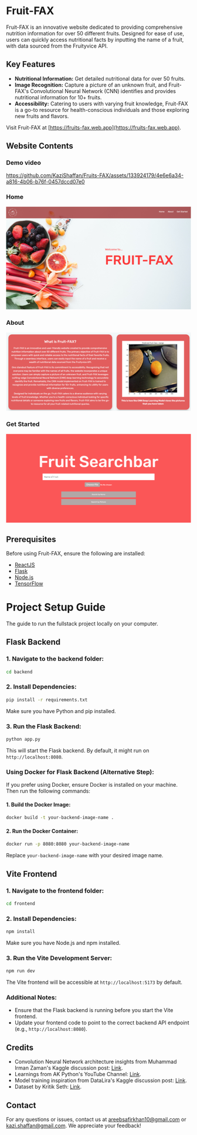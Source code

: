 # Fruit-FAX

Fruit-FAX is an innovative website dedicated to providing comprehensive nutrition information for over 50 different fruits. Designed for ease of use, users can quickly access nutritional facts by inputting the name of a fruit, with data sourced from the Fruityvice API.

## Key Features

- **Nutritional Information:** Get detailed nutritional data for over 50 fruits.
- **Image Recognition:** Capture a picture of an unknown fruit, and Fruit-FAX's Convolutional Neural Network (CNN) identifies and provides nutritional information for 10+ fruits.
- **Accessibility:** Catering to users with varying fruit knowledge, Fruit-FAX is a go-to resource for health-conscious individuals and those exploring new fruits and flavors.

Visit Fruit-FAX at [https://fruits-fax.web.app](https://fruits-fax.web.app).

## Website Contents

### Demo video

https://github.com/KaziShaffan/Fruits-FAX/assets/133924179/4e6e6a34-a816-4b06-b76f-0457dccd07e0

### Home

![Home Section](images/home_section.PNG)

### About
![About Section](images/about_section.PNG)

### Get Started
![Get Started Section](images/searchbar_section.PNG)

## Prerequisites

Before using Fruit-FAX, ensure the following are installed:

- [ReactJS](https://reactjs.org/)
- [Flask](https://flask.palletsprojects.com/)
- [Node.js](https://nodejs.org/)
- [TensorFlow](https://www.tensorflow.org/)


# Project Setup Guide

The guide to run the fullstack project locally on your computer.

## Flask Backend

### 1. Navigate to the backend folder:

```bash
cd backend
```

### 2. Install Dependencies:

```bash
pip install -r requirements.txt
```

Make sure you have Python and pip installed.

### 3. Run the Flask Backend:

```bash
python app.py
```

This will start the Flask backend. By default, it might run on `http://localhost:8080`.

### Using Docker for Flask Backend (Alternative Step):

If you prefer using Docker, ensure Docker is installed on your machine. Then run the following commands:

#### 1. Build the Docker Image:

```bash
docker build -t your-backend-image-name .
```

#### 2. Run the Docker Container:

```bash
docker run -p 8080:8080 your-backend-image-name
```

Replace `your-backend-image-name` with your desired image name.

## Vite Frontend

### 1. Navigate to the frontend folder:

```bash
cd frontend
```

### 2. Install Dependencies:

```bash
npm install
```

Make sure you have Node.js and npm installed.

### 3. Run the Vite Development Server:

```bash
npm run dev
```

The Vite frontend will be accessible at `http://localhost:5173` by default.

### Additional Notes:

- Ensure that the Flask backend is running before you start the Vite frontend.
- Update your frontend code to point to the correct backend API endpoint (e.g., `http://localhost:8080`).



## Credits

- Convolution Neural Network architecture insights from Muhammad Irman Zaman's Kaggle discussion post: [Link](https://www.kaggle.com/code/muhammadimran112233/99-acc-fruits-recognition-using-nn).
- Learnings from AK Python's YouTube Channel: [Link](https://www.youtube.com/@AKPython).
- Model training inspiration from DataLira's Kaggle discussion post: [Link](https://www.kaggle.com/code/databeru/fruit-and-vegetable-classification/notebook).
- Dataset by Kritik Seth: [Link](https://www.kaggle.com/datasets/kritikseth/fruit-and-vegetable-image-recognition/data).

## Contact

For any questions or issues, contact us at [areebsafirkhan10@gmail.com](mailto:areebsafirkhan10@gmail.com) or [kazi.shaffan@gmail.com](mailto:kazi.shaffan@gmail.com). We appreciate your feedback!
